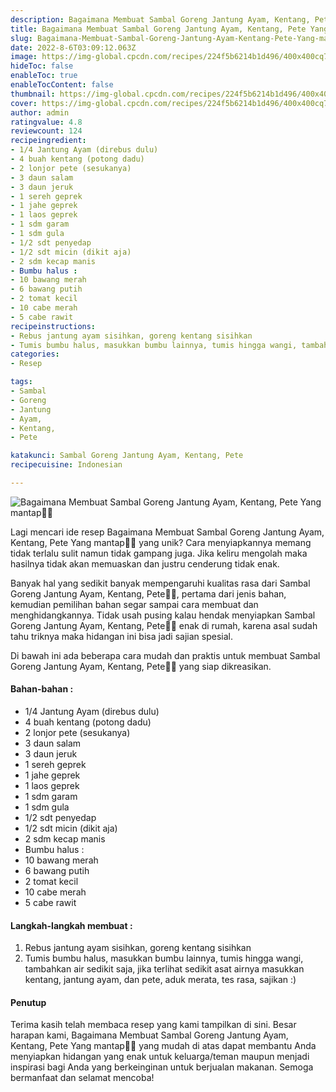 ```yaml
---
description: Bagaimana Membuat Sambal Goreng Jantung Ayam, Kentang, Pete Yang mantap"
title: Bagaimana Membuat Sambal Goreng Jantung Ayam, Kentang, Pete Yang mantap
slug: Bagaimana-Membuat-Sambal-Goreng-Jantung-Ayam-Kentang-Pete-Yang-mantap
date: 2022-8-6T03:09:12.063Z
image: https://img-global.cpcdn.com/recipes/224f5b6214b1d496/400x400cq70/photo.jpg
hideToc: false
enableToc: true
enableTocContent: false
thumbnail: https://img-global.cpcdn.com/recipes/224f5b6214b1d496/400x400cq70/photo.jpg
cover: https://img-global.cpcdn.com/recipes/224f5b6214b1d496/400x400cq70/photo.jpg
author: admin
ratingvalue: 4.8
reviewcount: 124
recipeingredient:
- 1/4 Jantung Ayam (direbus dulu)
- 4 buah kentang (potong dadu)
- 2 lonjor pete (sesukanya)
- 3 daun salam
- 3 daun jeruk
- 1 sereh geprek
- 1 jahe geprek
- 1 laos geprek
- 1 sdm garam
- 1 sdm gula
- 1/2 sdt penyedap
- 1/2 sdt micin (dikit aja)
- 2 sdm kecap manis
- Bumbu halus :
- 10 bawang merah
- 6 bawang putih
- 2 tomat kecil
- 10 cabe merah
- 5 cabe rawit
recipeinstructions:
- Rebus jantung ayam sisihkan, goreng kentang sisihkan
- Tumis bumbu halus, masukkan bumbu lainnya, tumis hingga wangi, tambahkan air sedikit saja, jika terlihat sedikit asat airnya masukkan kentang, jantung ayam, dan pete, aduk merata, tes rasa, sajikan :)
categories:
- Resep

tags:
- Sambal
- Goreng
- Jantung
- Ayam,
- Kentang,
- Pete

katakunci: Sambal Goreng Jantung Ayam, Kentang, Pete
recipecuisine: Indonesian

---
```


![Bagaimana Membuat Sambal Goreng Jantung Ayam, Kentang, Pete Yang mantap👩‍🍳](https://img-global.cpcdn.com/recipes/224f5b6214b1d496/400x400cq70/photo.jpg)

Lagi mencari ide resep Bagaimana Membuat Sambal Goreng Jantung Ayam, Kentang, Pete Yang mantap👩‍🍳 yang unik? Cara menyiapkannya memang tidak terlalu sulit namun tidak gampang juga. Jika keliru mengolah maka hasilnya tidak akan memuaskan dan justru cenderung tidak enak.

Banyak hal yang sedikit banyak mempengaruhi kualitas rasa dari Sambal Goreng Jantung Ayam, Kentang, Pete👩‍🍳, pertama dari jenis bahan, kemudian pemilihan bahan segar sampai cara membuat dan menghidangkannya. Tidak usah pusing kalau hendak menyiapkan Sambal Goreng Jantung Ayam, Kentang, Pete👩‍🍳 enak di rumah, karena asal sudah tahu triknya maka hidangan ini bisa jadi sajian spesial.

Di bawah ini ada beberapa cara mudah dan praktis untuk membuat Sambal Goreng Jantung Ayam, Kentang, Pete👩‍🍳 yang siap dikreasikan.

<!--inarticleads1-->

#### Bahan-bahan :

- 1/4 Jantung Ayam (direbus dulu)
- 4 buah kentang (potong dadu)
- 2 lonjor pete (sesukanya)
- 3 daun salam
- 3 daun jeruk
- 1 sereh geprek
- 1 jahe geprek
- 1 laos geprek
- 1 sdm garam
- 1 sdm gula
- 1/2 sdt penyedap
- 1/2 sdt micin (dikit aja)
- 2 sdm kecap manis
- Bumbu halus :
- 10 bawang merah
- 6 bawang putih
- 2 tomat kecil
- 10 cabe merah
- 5 cabe rawit

<!--inarticleads2-->

#### Langkah-langkah membuat :

1. Rebus jantung ayam sisihkan, goreng kentang sisihkan
1. Tumis bumbu halus, masukkan bumbu lainnya, tumis hingga wangi, tambahkan air sedikit saja, jika terlihat sedikit asat airnya masukkan kentang, jantung ayam, dan pete, aduk merata, tes rasa, sajikan :)

#### Penutup

Terima kasih telah membaca resep yang kami tampilkan di sini. Besar harapan kami, Bagaimana Membuat Sambal Goreng Jantung Ayam, Kentang, Pete Yang mantap👩‍🍳 yang mudah di atas dapat membantu Anda menyiapkan hidangan yang enak untuk keluarga/teman maupun menjadi inspirasi bagi Anda yang berkeinginan untuk berjualan makanan. Semoga bermanfaat dan selamat mencoba!